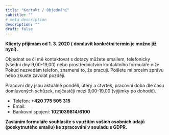 ```yaml
---
title: "Kontakt / Objednání"
subtitle: ""
# meta description
description: ""
draft: false
---
```


**Klienty přijímám od 1. 3. 2020 ( domluvit konkrétní termín je možno již nyní).**

Objednat se či mě kontaktovat s dotazy můžete emailem, telefonicky (všední dny 9,00-19,00) nebo prostřednictvím kontaktního formuláře níže.
Pokud nezvedám telefon, znamená to, že pracuji. Pošlete mi prosím zprávu nebo zkuste zavolat později.

Pracovní dny jsou aktuálně pondělí, úterý a čtvrtek, pracovní doba dle času domluvených schůzek, nejčastěji mezi 9,00-19,00 (výjimky po dohodě).

- Telefon: **+420 775 505 315**
- Email: 
- Bankovní spojení: **1021039814/6100**

**Zasláním formuláře souhlasíte s využitím vašich osobních údajů (poskytnutého emailu) ke zpracování v souladu s GDPR.**
